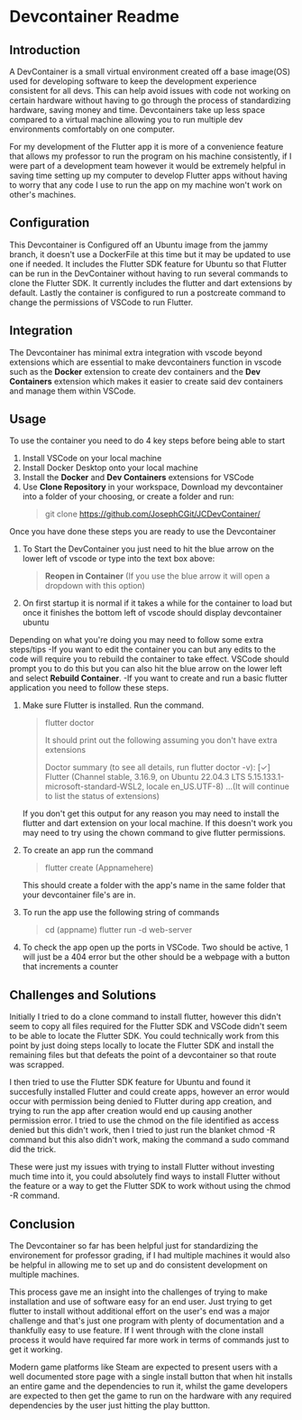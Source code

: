 # Devcontainer Readme

## Introduction
A DevContainer is a small virtual environment created off a base image(OS) used for developing software to keep the development experience consistent for all devs. This can help avoid issues with code not working on certain hardware without having to go through the process of standardizing hardware, saving money and time. Devcontainers take up less space compared to a virtual machine allowing you to run multiple dev environments comfortably on one computer. 

For my development of the Flutter app it is more of a convenience feature that allows my professor to run the program on his machine consistently, if I were part of a development team however it would be extremely helpful in saving time setting up my computer to develop Flutter apps without having to worry that any code I use to run the app on my machine won't work on other's machines.
## Configuration
This Devcontainer is Configured off an Ubuntu image from the jammy branch, it doesn't use a DockerFile at this time but it may be updated to use one if needed. It includes the Flutter SDK feature for Ubuntu so that Flutter can be run in the DevContainer without having to run several commands to clone the Flutter SDK. It currently includes the flutter and dart extensions by default. Lastly the container is configured to run a postcreate command to change the permissions of VSCode to run Flutter.
## Integration
The Devcontainer has minimal extra integration with vscode beyond extensions which are essential to make devcontainers function in vscode such as the **Docker** extension to create dev containers and the **Dev Containers** extension which makes it easier to create said dev containers and manage them within VSCode.
## Usage
To use the container you need to do 4 key steps before being able to start
1. Install VSCode on your local machine
2. Install Docker Desktop onto your local machine
3. Install the **Docker** and **Dev Containers** extensions for VSCode
4. Use **Clone Repository** in your workspace, Download my devcontainer into a folder of your choosing, or create a folder and run:
   >git clone https://github.com/JosephCGit/JCDevContainer/

Once you have done these steps you are ready to use the Devcontainer
1. To Start the DevContainer you just need to hit the blue arrow on the lower left of vscode or type into the text box above:
   > **Reopen in Container** (If you use the blue arrow it will open a dropdown with this option)
2. On first startup it is normal if it takes a while for the container to load but once it finishes the bottom left of vscode should display devcontainer ubuntu

Depending on what you're doing you may need to follow some extra steps/tips
-If you want to edit the container you can but any edits to the code will require you to rebuild the container to take effect. VSCode should prompt you to do this but you can also hit the blue arrow on the lower left and select **Rebuild Container**.
-If you want to create and run a basic flutter application you need to follow these steps.
  1. Make sure Flutter is installed. Run the command.
     >flutter doctor
     >
     >It should print out the following assuming you don't have extra extensions
     >
     >Doctor summary (to see all details, run flutter doctor -v):
     >[✓] Flutter (Channel stable, 3.16.9, on Ubuntu 22.04.3 LTS 5.15.133.1-microsoft-standard-WSL2, locale en_US.UTF-8)
     >...(It will continue to list the status of extensions)
     
     If you don't get this output for any reason you may need to install the flutter and dart extension on your local machine. If this doesn't work you may need to try using the chown command to give flutter permissions.
  2. To create an app run the command
     >flutter create (Appnamehere)
     
     This should create a folder with the app's name in the same folder that your devcontainer file's are in.
  3. To run the app use the following string of commands
     >cd (appname)
     >flutter run -d web-server
  4. To check the app open up the ports in VSCode. Two should be active, 1 will just be a 404 error but the other should be a webpage with a button that increments a counter

## Challenges and Solutions
Initially I tried to do a clone command to install flutter, however this didn't seem to copy all files required for the Flutter SDK and VSCode didn't seem to be able to locate the Flutter SDK. You could technically work from this point by just doing steps locally to locate the Flutter SDK and install the remaining files but that defeats the point of a devcontainer so that route was scrapped. 

I then tried to use the Flutter SDK feature for Ubuntu and found it succesfully installed Flutter and could create apps, however an error would occur with permission being denied to Flutter during app creation, and trying to run the app after creation would end up causing another permission error. I tried to use the chmod on the file identified as access denied but this didn't work, then I tried to just run the blanket chmod -R command but this also didn't work, making the command a sudo command did the trick. 

These were just my issues with trying to install Flutter without investing much time into it, you could absolutely find ways to install Flutter without the feature or a way to get the Flutter SDK to work without using the chmod -R command.
## Conclusion
The Devcontainer so far has been helpful just for standardizing the environement for professor grading, if I had multiple machines it would also be helpful in allowing me to set up and do consistent development on multiple machines.

This process gave me an insight into the challenges of trying to make installation and use of software easy for an end user. Just trying to get flutter to install without additional effort on the user's end was a major challenge and that's just one program with plenty of documentation and a thankfully easy to use feature. If I went through with the clone install process it would have required far more work in terms of commands just to get it working. 

Modern game platforms like Steam are expected to present users with a well documented store page with a single install button that when hit installs an entire game and the dependencies to run it, whilst the game developers are expected to then get the game to run on the hardware with any required dependencies by the user just hitting the play buttton.
